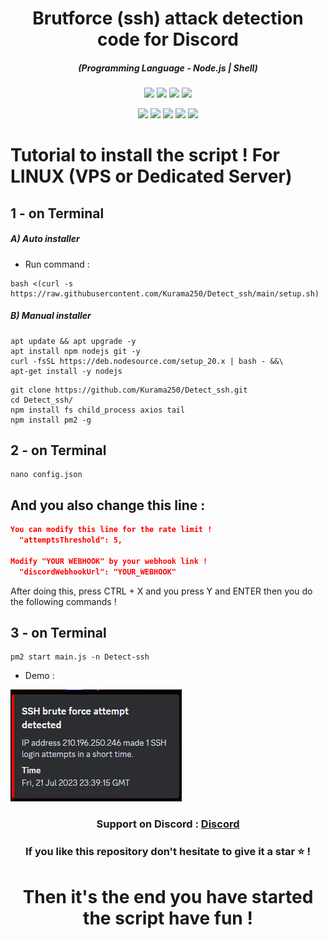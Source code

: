 <h1 align="center">Brutforce (ssh) attack detection code for Discord</h1>
<em><h5 align="center">(Programming Language - Node.js | Shell)</h5></em>

<p align="center">
  <img src="https://img.shields.io/github/stars/Kurama250/Detect_ssh">
  <img src="https://img.shields.io/github/license/Kurama250/Detect_ssh">
  <img src="https://img.shields.io/github/repo-size/Kurama250/Detect_ssh">
  <img src="https://img.shields.io/badge/stability-stable-green">
</p>

<p align="center">  
  <img src="https://img.shields.io/npm/v/module-name">
  <img src="https://img.shields.io/npm/v/axios?label=axios">
  <img src="https://img.shields.io/npm/v/tail?label=tail">
  <img src="https://img.shields.io/npm/v/child_process?label=child_process">
  <img src="https://img.shields.io/npm/v/fs?label=fs">
</p>

# Tutorial to install the script ! For LINUX (VPS or Dedicated Server)

## 1 - on Terminal

<h5>A) Auto installer</h5>

- Run command :

```shell script
bash <(curl -s https://raw.githubusercontent.com/Kurama250/Detect_ssh/main/setup.sh)
```

<h5>B) Manual installer</h5>

```shell script
apt update && apt upgrade -y
apt install npm nodejs git -y
curl -fsSL https://deb.nodesource.com/setup_20.x | bash - &&\
apt-get install -y nodejs
```

```shell script
git clone https://github.com/Kurama250/Detect_ssh.git
cd Detect_ssh/
npm install fs child_process axios tail
npm install pm2 -g
```

## 2 - on Terminal

```shell script
nano config.json
```

## And you also change this line :

```json
You can modify this line for the rate limit !
  "attemptsThreshold": 5,

Modify "YOUR WEBHOOK" by your webhook link !
  "discordWebhookUrl": "YOUR_WEBHOOK"
```

After doing this, press CTRL + X and you press Y and ENTER then you do the following commands !

## 3 - on Terminal

```shell script
pm2 start main.js -n Detect-ssh
```

- Demo : 

![alt text](https://github.com/Kurama250/Detect_ssh/blob/main/ssh.png)

<h3 align="center"><strong>Support on Discord :</strong> <a href="https://discord.gg/6aebQGdDxB">Discord</a></3>
<h3 align="center">If you like this repository don't hesitate to give it a star ⭐ !</h3>
<h1 align="center">Then it's the end you have started the script have fun !</h1>
